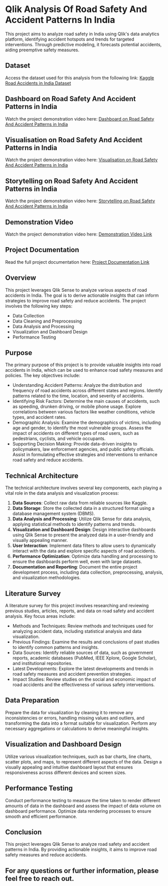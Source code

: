 
# Qlik Analysis Of Road Safety And Accident Patterns In India

This project aims to analyze road safety in India using Qlik's data analytics platform, identifying accident hotspots and trends for targeted interventions. Through predictive modeling, it forecasts potential accidents, aiding preemptive safety measures.

## Dataset
Access the dataset used for this analysis from the following link: [Kaggle Road Accidents in India Dataset](https://www.kaggle.com/datasets/aryakittukrishnasai/road-accidents-in-india)

## Dashboard on Road Safety And Accident Patterns in India
Watch the project demonstration video here: [Dashboard on Road Safety And Accident Patterns in India](https://drive.google.com/file/d/1CiSG3V0KbgbndYEq8pCvtOJ-WSIR8NyO/view?usp=drive_link)

## Visualisation on Road Safety And Accident Patterns in India
Watch the project demonstration video here: [Visualisation on Road Safety And Accident Patterns in India](https://drive.google.com/file/d/1jfDSZvuHtCGIvLjyZvQeOqnOCeEhNyDV/view?usp=drive_link)

## Storytelling on Road Safety And Accident Patterns in India
Watch the project demonstration video here: [Storytelling on Road Safety And Accident Patterns in India](https://drive.google.com/file/d/1wA_hy0TD4Ap-QqPxO18UihozhzhjDJe-/view?usp=drive_link)

## Demonstration Video
Watch the project demonstration video here: [Demonstration Video Link](https://drive.google.com/file/d/1tYpLEJlBIvWfWi-gStXbo1cuhAGpAQxs/view?usp=sharing)

## Project Documentation
Read the full project documentation here: [Project Documentation Link](https://drive.google.com/file/d/1ypl83uMnHewBCIHK0CB2wqEqyN4yBevY/view?usp=drive_link) 

## Overview
This project leverages Qlik Sense to analyze various aspects of road accidents in India. The goal is to derive actionable insights that can inform strategies to improve road safety and reduce accidents. The project involves the following key steps:
- Data Collection
- Data Cleaning and Preprocessing
- Data Analysis and Processing
- Visualization and Dashboard Design
- Performance Testing

## Purpose
The primary purpose of this project is to provide valuable insights into road accidents in India, which can be used to enhance road safety measures and policies. The key objectives include:
- Understanding Accident Patterns: Analyze the distribution and frequency of road accidents across different states and regions. Identify patterns related to the time, location, and severity of accidents.
- Identifying Risk Factors: Determine the main causes of accidents, such as speeding, drunken driving, or mobile phone usage. Explore correlations between various factors like weather conditions, vehicle types, and accident rates.
- Demographic Analysis: Examine the demographics of victims, including age and gender, to identify the most vulnerable groups. Assess the impact of accidents on different types of road users, such as pedestrians, cyclists, and vehicle occupants.
- Supporting Decision Making: Provide data-driven insights to policymakers, law enforcement agencies, and public safety officials. Assist in formulating effective strategies and interventions to enhance road safety and reduce accidents.

## Technical Architecture
The technical architecture involves several key components, each playing a vital role in the data analysis and visualization process:
1. **Data Sources**: Collect raw data from reliable sources like Kaggle.
2. **Data Storage**: Store the collected data in a structured format using a database management system (DBMS).
3. **Data Analysis and Processing**: Utilize Qlik Sense for data analysis, applying statistical methods to identify patterns and trends.
4. **Visualization and Dashboard Design**: Design interactive dashboards using Qlik Sense to present the analyzed data in a user-friendly and visually appealing manner.
5. **User Interaction**: Implement data filters to allow users to dynamically interact with the data and explore specific aspects of road accidents.
6. **Performance Optimization**: Optimize data handling and processing to ensure the dashboards perform well, even with large datasets.
7. **Documentation and Reporting**: Document the entire project development process, including data collection, preprocessing, analysis, and visualization methodologies.

## Literature Survey
A literature survey for this project involves researching and reviewing previous studies, articles, reports, and data on road safety and accident analysis. Key focus areas include:
- Methods and Techniques: Review methods and techniques used for analyzing accident data, including statistical analysis and data visualization.
- Previous Findings: Examine the results and conclusions of past studies to identify common patterns and insights.
- Data Sources: Identify reliable sources of data, such as government reports, academic databases (PubMed, IEEE Xplore, Google Scholar), and institutional repositories.
- Latest Developments: Explore the latest developments and trends in road safety measures and accident prevention strategies.
- Impact Studies: Review studies on the social and economic impact of road accidents and the effectiveness of various safety interventions.

## Data Preparation
Prepare the data for visualization by cleaning it to remove any inconsistencies or errors, handling missing values and outliers, and transforming the data into a format suitable for visualization. Perform any necessary aggregations or calculations to derive meaningful insights.

## Visualization and Dashboard Design
Utilize various visualization techniques, such as bar charts, line charts, scatter plots, and maps, to represent different aspects of the data. Design a visually appealing and intuitive dashboard layout that ensures responsiveness across different devices and screen sizes.

## Performance Testing
Conduct performance testing to measure the time taken to render different amounts of data in the dashboard and assess the impact of data volume on dashboard performance. Optimize data rendering processes to ensure smooth and efficient performance.

## Conclusion
This project leverages Qlik Sense to analyze road safety and accident patterns in India. By providing actionable insights, it aims to improve road safety measures and reduce accidents.

For any questions or further information, please feel free to reach out.
---

